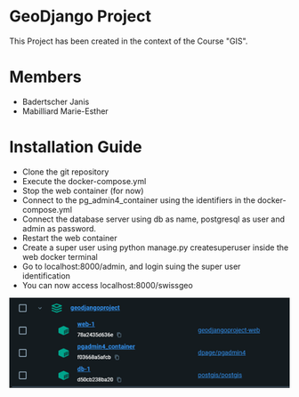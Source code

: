 # GeoDjango Project
This Project has been created in the context of the Course "GIS".

# Members
- Badertscher Janis 
- Mabilliard Marie-Esther

# Installation Guide
- Clone the git repository
- Execute the docker-compose.yml
- Stop the web container (for now)
- Connect to the pg_admin4_container using the identifiers in the docker-compose.yml
- Connect the database server using db as name, postgresql as user and admin as password.
- Restart the web container
- Create a super user using python manage.py createsuperuser inside the web docker terminal
- Go to localhost:8000/admin, and login suing the super user identification
- You can now access localhost:8000/swissgeo


![Test](ReadMePictures/Docker.png)